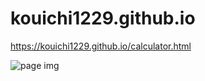 # kouichi1229.github.io

https://kouichi1229.github.io/calculator.html

![page img](https://scontent-tpe1-1.xx.fbcdn.net/v/t39.30808-6/217801555_4356414267712649_3268292563273544308_n.jpg?_nc_cat=101&ccb=1-3&_nc_sid=730e14&_nc_ohc=WrWlH29CyuwAX-rldBm&_nc_ht=scontent-tpe1-1.xx&oh=f414a43fd16e972a7c0368fa05e68f3a&oe=60FE7724)
